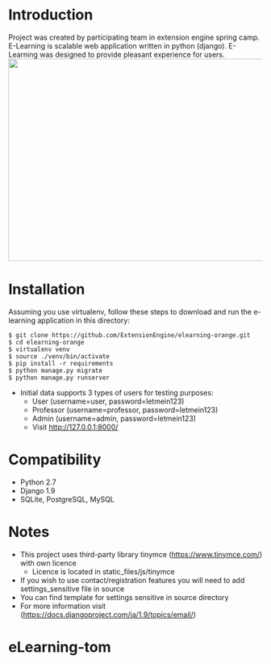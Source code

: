 ﻿# Introduction
Project was created by participating team in extension engine spring camp.
E-Learning is scalable web application written in python (django).
E-Learning was designed to provide pleasant experience for users.
<img src="https://github.com/Bcoolie/eLearning/blob/master/users/static_in_users/static_files/img/home-sample.png" width="720" height="400">
# Installation
Assuming you use virtualenv, follow these steps to download and run the
e-learning application in this directory:

    $ git clone https://github.com/ExtensionEngine/elearning-orange.git
    $ cd elearning-orange
    $ virtualenv venv
    $ source ./venv/bin/activate
    $ pip install -r requirements
    $ python manage.py migrate
    $ python manage.py runserver

* Initial data supports 3 types of users for testing purposes:
    * User (username=user, password=letmein123)
    * Professor (username=professor, password=letmein123)
    * Admin (username=admin, password=letmein123)
    * Visit http://127.0.0.1:8000/

# Compatibility
* Python 2.7
* Django 1.9
* SQLite, PostgreSQL, MySQL

# Notes
* This project uses third-party library tinymce (https://www.tinymce.com/) with own licence
    * Licence is located in static_files/js/tinymce
* If you wish to use contact/registration features you will need to add settings_sensitive file in source
*	You can find template for settings sensitive in source directory
*	For more information visit (https://docs.djangoproject.com/ja/1.9/topics/email/)
# eLearning-tom
